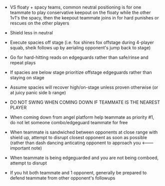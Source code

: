 - VS floaty + spacy teams, common neutral positioning is for one teammate to play conservative keepout on the floaty while the other 1v1's the spacy, then the keepout teammate joins in for hard punishes or rescues on the other players

- Shield less in neutral

- Execute spacies off stage (i.e. fox shines fox offstage during 4-player squab, sheik follows up by aerialing opponent's jump back to stage)
- Go for hard-hitting reads on edgeguards rather than safe/rinse and repeat plays
- If spacies are below stage prioritize offstage edgeguards rather than staying on stage
- Assume spacies will recover high/on-stage unless proven otherwise (or at juicy panic side b range)

- DO NOT SWING WHEN COMING DOWN IF TEAMMATE IS THE NEAREST PLAYER
- When coming down from angel platform help teammate as priority #1, do not let someone combo/edgeguard teammate for free
- When teammate is sandwiched between opponents at close range with shield up, attempt to disrupt closest opponent as soon as possible (rather than dash dancing anticating opponent to approach you <--- important note)
- When teammate is being edgeguarded and you are not being comboed, attempt to disrupt
- If you hit both teammate and 1 opponent, generally be prepared to defend teammate from other opponent's followups
